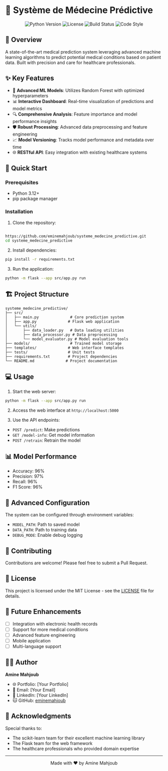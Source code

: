 # 🏥 Système de Médecine Prédictive

<div align="center">

![Python Version](https://img.shields.io/badge/python-3.12-blue.svg)
![License](https://img.shields.io/badge/license-MIT-green.svg)
![Build Status](https://img.shields.io/badge/build-passing-brightgreen.svg)
![Code Style](https://img.shields.io/badge/code%20style-black-black.svg)

</div>

## 🌟 Overview

A state-of-the-art medical prediction system leveraging advanced machine learning algorithms to predict potential medical conditions based on patient data. Built with precision and care for healthcare professionals.

## ✨ Key Features

- 🤖 **Advanced ML Models**: Utilizes Random Forest with optimized hyperparameters
- 📊 **Interactive Dashboard**: Real-time visualization of predictions and model metrics
- 🔍 **Comprehensive Analysis**: Feature importance and model performance insights
- 🛡️ **Robust Processing**: Advanced data preprocessing and feature engineering
- 📈 **Model Versioning**: Tracks model performance and metadata over time
- 🌐 **RESTful API**: Easy integration with existing healthcare systems

## 🚀 Quick Start

### Prerequisites

- Python 3.12+
- pip package manager

### Installation

1. Clone the repository:
```bash

https://github.com/eminemahjoub/systeme_medecine_predictive.git
cd systeme_medecine_predictive
```

2. Install dependencies:
```bash
pip install -r requirements.txt
```

3. Run the application:
```bash
python -m flask --app src/app.py run
```

## 🏗️ Project Structure

```
systeme_medecine_predictive/
├── src/
│   ├── main.py              # Core prediction system
│   ├── app.py              # Flask web application
│   └── utils/
│       ├── data_loader.py   # Data loading utilities
│       ├── data_processor.py # Data preprocessing
│       └── model_evaluator.py # Model evaluation tools
├── models/                  # Trained model storage
├── templates/              # Web interface templates
├── tests/                  # Unit tests
├── requirements.txt        # Project dependencies
└── README.md              # Project documentation
```

## 💻 Usage

1. Start the web server:
```bash
python -m flask --app src/app.py run
```

2. Access the web interface at `http://localhost:5000`

3. Use the API endpoints:
- `POST /predict`: Make predictions
- `GET /model-info`: Get model information
- `POST /retrain`: Retrain the model

## 📊 Model Performance

- Accuracy: 96%
- Precision: 97%
- Recall: 96%
- F1 Score: 96%

## 🔧 Advanced Configuration

The system can be configured through environment variables:
- `MODEL_PATH`: Path to saved model
- `DATA_PATH`: Path to training data
- `DEBUG_MODE`: Enable debug logging

## 🤝 Contributing

Contributions are welcome! Please feel free to submit a Pull Request.

## 📝 License

This project is licensed under the MIT License - see the [LICENSE](LICENSE) file for details.

## 🎯 Future Enhancements

- [ ] Integration with electronic health records
- [ ] Support for more medical conditions
- [ ] Advanced feature engineering
- [ ] Mobile application
- [ ] Multi-language support

## 👨‍💻 Author

**Amine Mahjoub**
- 🌐 Portfolio: [Your Portfolio]
- 📧 Email: [Your Email]
- 💼 LinkedIn: [Your LinkedIn]
- 🐱 GitHub: [eminemahjoub](https://github.com/eminemahjoub)

## 🙏 Acknowledgments

Special thanks to:
- The scikit-learn team for their excellent machine learning library
- The Flask team for the web framework
- The healthcare professionals who provided domain expertise

---

<div align="center">
Made with ❤️ by Amine Mahjoub
</div>
